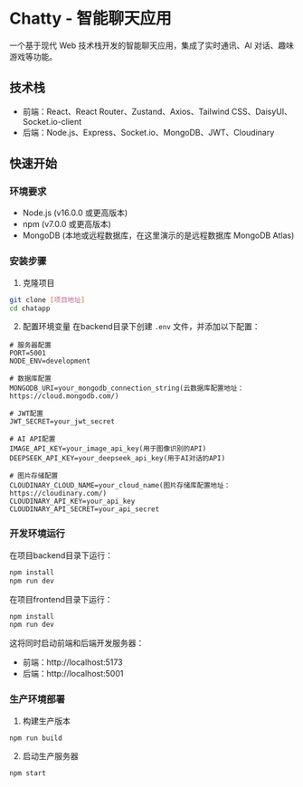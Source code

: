 # Chatty - 智能聊天应用

一个基于现代 Web 技术栈开发的智能聊天应用，集成了实时通讯、AI 对话、趣味游戏等功能。

## 技术栈

- 前端：React、React Router、Zustand、Axios、Tailwind CSS、DaisyUI、Socket.io-client
- 后端：Node.js、Express、Socket.io、MongoDB、JWT、Cloudinary



## 快速开始

### 环境要求
- Node.js (v16.0.0 或更高版本)
- npm (v7.0.0 或更高版本)
- MongoDB (本地或远程数据库，在这里演示的是远程数据库 MongoDB Atlas)

### 安装步骤

1. 克隆项目
```bash
git clone [项目地址]
cd chatapp
```
2. 配置环境变量
在backend目录下创建 `.env` 文件，并添加以下配置：
```
# 服务器配置
PORT=5001
NODE_ENV=development

# 数据库配置
MONGODB_URI=your_mongodb_connection_string(云数据库配置地址：https://cloud.mongodb.com/)

# JWT配置
JWT_SECRET=your_jwt_secret

# AI API配置
IMAGE_API_KEY=your_image_api_key(用于图像识别的API)
DEEPSEEK_API_KEY=your_deepseek_api_key(用于AI对话的API)

# 图片存储配置
CLOUDINARY_CLOUD_NAME=your_cloud_name(图片存储库配置地址：https://cloudinary.com/)
CLOUDINARY_API_KEY=your_api_key
CLOUDINARY_API_SECRET=your_api_secret
```

### 开发环境运行

在项目backend目录下运行：
```bash
npm install
npm run dev
```
在项目frontend目录下运行：
```bash
npm install
npm run dev
```
这将同时启动前端和后端开发服务器：
- 前端：http://localhost:5173
- 后端：http://localhost:5001

### 生产环境部署

1. 构建生产版本
```bash
npm run build
```

2. 启动生产服务器
```bash
npm start
```


